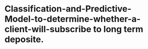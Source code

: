 # Classification-and-Predictive-Model-to-determine-whether-a-client-will-subscribe to long term deposite.
